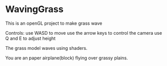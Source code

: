 WavingGrass
===========

This is an openGL project to make grass wave


Controls:
use WASD to move
use the arrow keys to control the camera
use Q and E to adjust height

The grass model waves using shaders.

You are an paper airplane(block) flying over grassy plains.
